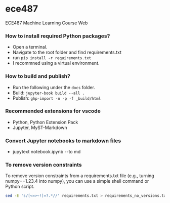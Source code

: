 # ece487
ECE487 Machine Learning Course Web

### How to install required Python packages? 
- Open a terminal.
- Navigate to the root folder and find requirements.txt
- run `pip install -r requirements.txt`
- I recommned using a virtual environment.

### How to build and publish?
- Run the following under the `docs` folder.
- Build: `jupyter-book build --all .`  
- Publish: `ghp-import -n -p -f _build/html` 

### Recommended extensions for vscode
- Python, Python Extension Pack
- Jupyter, MyST-Markdown

### Convert Jupyter notebooks to markdown files
- jupytext notebook.ipynb --to md


### To remove version constraints

To remove version constraints from a requirements.txt file (e.g., turning numpy==1.23.4 into numpy), you can use a simple shell command or Python script.
```bash
sed -E 's/[<=>~!]=?.*//' requirements.txt > requirements_no_versions.txt
```
